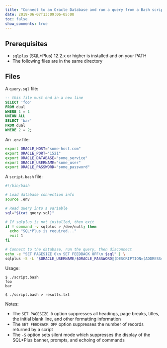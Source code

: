 ```yaml
---
title: "Connect to an Oracle Database and run a query from a Bash script"
date: 2019-06-07T13:09:06-05:00
toc: false
show_comments: true
---
```


## Prerequisites 

- `sqlplus` (SQL*Plus) 12.2.x or higher is installed and on your PATH
- The following files are in the same directory

## Files 

A `query.sql` file:
```sql
-- this file must end in a new line
SELECT 'foo'
FROM dual
WHERE 1 = 1
UNION ALL
SELECT 'bar'
FROM dual
WHERE 2 = 2;
```

An `.env` file:
```bash
export ORACLE_HOST="some-host.com"
export ORACLE_PORT="1521"
export ORACLE_DATABASE="some_service"
export ORACLE_USERNAME="some_user"
export ORACLE_PASSWORD="some_password"
```

A `script.bash` file:
```bash
#!/bin/bash

# Load database connection info
source .env 

# Read query into a variable
sql="$(cat query.sql)"

# If sqlplus is not installed, then exit
if ! command -v sqlplus > /dev/null; then 
  echo "SQL*Plus is required..."
  exit 1 
fi 

# Connect to the database, run the query, then disconnect
echo -e "SET PAGESIZE 0\n SET FEEDBACK OFF\n $sql" | \
sqlplus -S -L "$ORACLE_USERNAME/$ORACLE_PASSWORD@(DESCRIPTION=(ADDRESS=(PROTOCOL=TCP)(HOST=$ORACLE_HOST)(PORT=$ORACLE_PORT))(CONNECT_DATA=(SERVICE_NAME=$ORACLE_DATABASE)))"
```

Usage:
```
$ ./script.bash
foo
bar

$ ./script.bash > results.txt
```

Notes:

- The `SET PAGESIZE 0` option suppresses all headings, page breaks, titles, the initial blank line, and other formatting information
- The `SET FEEDBACK OFF` option suppresses the number of records returned by a script
- The `-S` option sets silent mode which suppresses the display of the SQL*Plus banner, prompts, and echoing of commands
